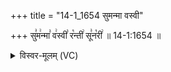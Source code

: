 +++
title = "14-1_1654 सुमन्मा वस्वी"

+++
सु꣣म꣢न्मा꣣ व꣢स्वी꣣ र꣡न्ती꣢ सू꣣न꣡री꣢ ॥ 14-1:1654 ॥

<details><summary>विस्वर-मूलम् (VC)</summary>

सुमन्मा वस्वी रन्ती सूनरी ॥१६५४
</details>